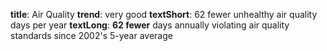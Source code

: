 **title**: Air Quality
**trend**: very good
**textShort**: 62 fewer unhealthy air quality days per year
**textLong**: **62 fewer** days annually violating air quality standards since 2002's 5-year average
